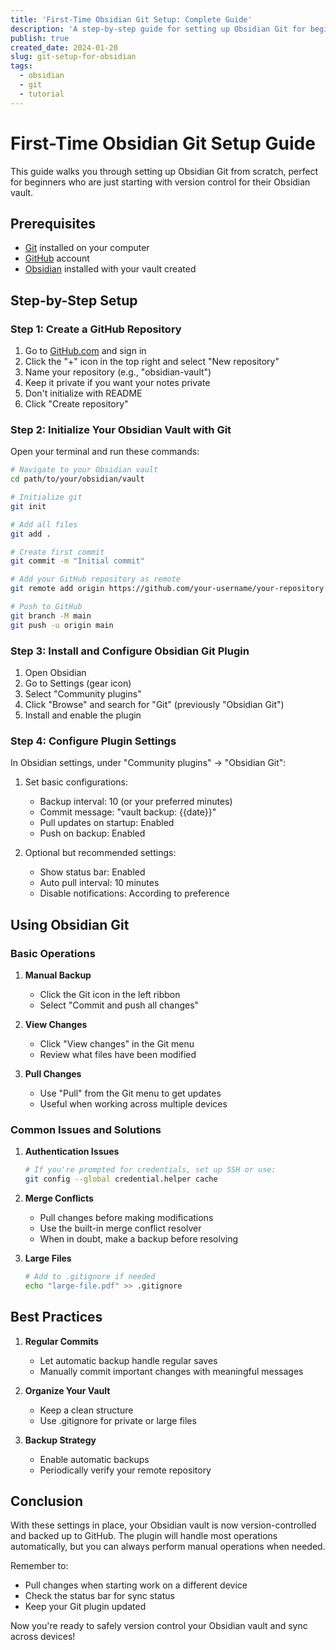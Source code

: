 ```yaml
---
title: 'First-Time Obsidian Git Setup: Complete Guide'
description: 'A step-by-step guide for setting up Obsidian Git for beginners, including repository creation and plugin configuration'
publish: true
created_date: 2024-01-20
slug: git-setup-for-obsidian
tags:
  - obsidian
  - git
  - tutorial
---
```


# First-Time Obsidian Git Setup Guide

This guide walks you through setting up Obsidian Git from scratch, perfect for beginners who are just starting with version control for their Obsidian vault.

## Prerequisites
- [Git](https://git-scm.com/downloads) installed on your computer
- [GitHub](https://github.com) account
- [Obsidian](https://obsidian.md) installed with your vault created

## Step-by-Step Setup

### Step 1: Create a GitHub Repository
1. Go to [GitHub.com](https://github.com) and sign in
2. Click the "+" icon in the top right and select "New repository"
3. Name your repository (e.g., "obsidian-vault")
4. Keep it private if you want your notes private
5. Don't initialize with README
6. Click "Create repository"

### Step 2: Initialize Your Obsidian Vault with Git

Open your terminal and run these commands:

```bash
# Navigate to your Obsidian vault
cd path/to/your/obsidian/vault

# Initialize git
git init

# Add all files
git add .

# Create first commit
git commit -m "Initial commit"

# Add your GitHub repository as remote
git remote add origin https://github.com/your-username/your-repository.git

# Push to GitHub
git branch -M main
git push -u origin main
```

### Step 3: Install and Configure Obsidian Git Plugin

1. Open Obsidian
2. Go to Settings (gear icon)
3. Select "Community plugins"
4. Click "Browse" and search for "Git" (previously "Obsidian Git")
5. Install and enable the plugin

### Step 4: Configure Plugin Settings

In Obsidian settings, under "Community plugins" → "Obsidian Git":

1. Set basic configurations:
   - Backup interval: 10 (or your preferred minutes)
   - Commit message: "vault backup: {{date}}"
   - Pull updates on startup: Enabled
   - Push on backup: Enabled

2. Optional but recommended settings:
   - Show status bar: Enabled
   - Auto pull interval: 10 minutes
   - Disable notifications: According to preference

## Using Obsidian Git

### Basic Operations

1. **Manual Backup**
   - Click the Git icon in the left ribbon
   - Select "Commit and push all changes"

2. **View Changes**
   - Click "View changes" in the Git menu
   - Review what files have been modified

3. **Pull Changes**
   - Use "Pull" from the Git menu to get updates
   - Useful when working across multiple devices

### Common Issues and Solutions

1. **Authentication Issues**
   ```bash
   # If you're prompted for credentials, set up SSH or use:
   git config --global credential.helper cache
   ```

2. **Merge Conflicts**
   - Pull changes before making modifications
   - Use the built-in merge conflict resolver
   - When in doubt, make a backup before resolving

3. **Large Files**
   ```bash
   # Add to .gitignore if needed
   echo "large-file.pdf" >> .gitignore
   ```

## Best Practices

1. **Regular Commits**
   - Let automatic backup handle regular saves
   - Manually commit important changes with meaningful messages

2. **Organize Your Vault**
   - Keep a clean structure
   - Use .gitignore for private or large files

3. **Backup Strategy**
   - Enable automatic backups
   - Periodically verify your remote repository

## Conclusion

With these settings in place, your Obsidian vault is now version-controlled and backed up to GitHub. The plugin will handle most operations automatically, but you can always perform manual operations when needed.

Remember to:
- Pull changes when starting work on a different device
- Check the status bar for sync status
- Keep your Git plugin updated

Now you're ready to safely version control your Obsidian vault and sync across devices!
